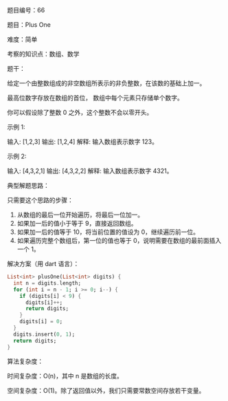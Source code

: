 题目编号：66

题目：Plus One

难度：简单

考察的知识点：数组、数学

题干：

给定一个由整数组成的非空数组所表示的非负整数，在该数的基础上加一。

最高位数字存放在数组的首位， 数组中每个元素只存储单个数字。

你可以假设除了整数 0 之外，这个整数不会以零开头。

示例 1:

输入: [1,2,3]
输出: [1,2,4]
解释: 输入数组表示数字 123。

示例 2:

输入: [4,3,2,1]
输出: [4,3,2,2]
解释: 输入数组表示数字 4321。

典型解题思路：

只需要这个思路的步骤：

1. 从数组的最后一位开始遍历，将最后一位加一。
2. 如果加一后的值小于等于 9，直接返回数组。
3. 如果加一后的值等于 10，将当前位置的值设为 0，继续遍历前一位。
4. 如果遍历完整个数组后，第一位的值也等于 0，说明需要在数组的最前面插入一个 1。

解决方案（用 dart 语言）：

```dart
List<int> plusOne(List<int> digits) {
  int n = digits.length;
  for (int i = n - 1; i >= 0; i--) {
    if (digits[i] < 9) {
      digits[i]++;
      return digits;
    }
    digits[i] = 0;
  }
  digits.insert(0, 1);
  return digits;
}
```

算法复杂度：

时间复杂度：O(n)，其中 n 是数组的长度。

空间复杂度：O(1)。除了返回值以外，我们只需要常数空间存放若干变量。